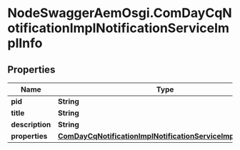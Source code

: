 # NodeSwaggerAemOsgi.ComDayCqNotificationImplNotificationServiceImplInfo

## Properties
Name | Type | Description | Notes
------------ | ------------- | ------------- | -------------
**pid** | **String** |  | [optional] 
**title** | **String** |  | [optional] 
**description** | **String** |  | [optional] 
**properties** | [**ComDayCqNotificationImplNotificationServiceImplProperties**](ComDayCqNotificationImplNotificationServiceImplProperties.md) |  | [optional] 


